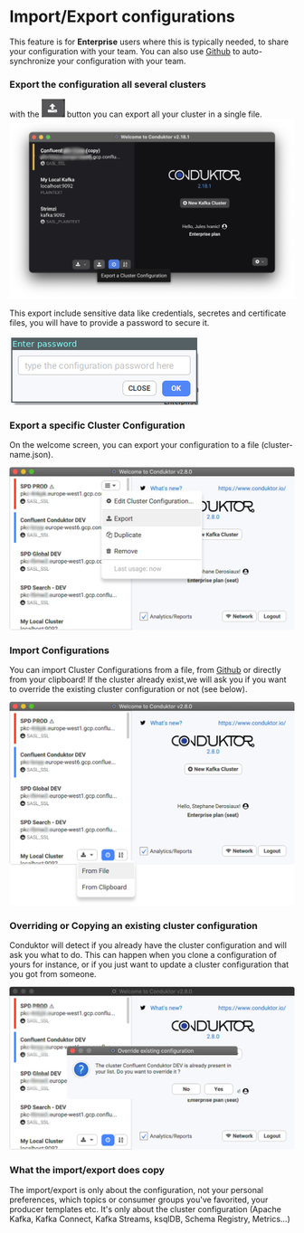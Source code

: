 # Import/Export configurations

This feature is for **Enterprise** users where this is typically needed, to share your configuration with your team.
You can also use [Github](github-enterprise.md) to auto-synchronize your configuration with your team.

### Export the configuration all several clusters

with the ![](../.gitbook/assets/config/import-export/upload.png) button you can export all your cluster in a single file.
![](../.gitbook/assets/config/import-export/blur-export.png)

This export include sensitive data like credentials, secretes and certificate files, you will have to provide a password to secure it.

![](../.gitbook/assets/config/import-export/password.png)

### Export a specific Cluster Configuration

On the welcome screen, you can export your configuration to a file \(cluster-name.json\).

![](../.gitbook/assets/config/import-export/1-export.png)

### Import Configurations

You can import Cluster Configurations from a file, from [Github](github-enterprise.md) or directly from your clipboard!
If the cluster already exist,we will ask you if you want to override the existing cluster configuration or not \(see below\).

![](../.gitbook/assets/config/import-export/2-import.png)

### Overriding or Copying an existing cluster configuration

Conduktor will detect if you already have the cluster configuration and will ask you what to do. This can happen when you clone a configuration of yours for instance, or if you just want to update a cluster configuration that you got from someone.

![](../.gitbook/assets/config/import-export/3-override.png)

### What the import/export does copy

The import/export is only about the configuration, not your personal preferences, which topics or consumer groups you've favorited, your producer templates etc. It's only about the cluster configuration \(Apache Kafka, Kafka Connect, Kafka Streams, ksqlDB, Schema Registry, Metrics...\)
